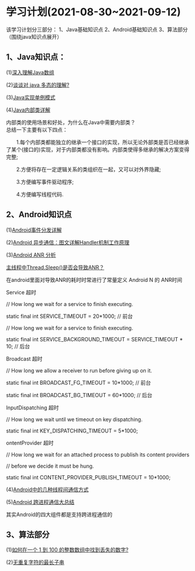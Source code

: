 # 学习计划(2021-08-30~2021-09-12)
该学习计划分三部分：
1、Java基础知识点
2、Android基础知识点
3、算法部分（围绕java知识点展开）

## 1、Java知识点：
(1)[深入理解Java数组](https://dunwu.github.io/javacore/basics/java-array.html#_1-%E7%AE%80%E4%BB%8B)

(2)[谈谈对 java 多态的理解?](https://blog.csdn.net/zhangqiluGrubby/article/details/109487009)

(3)[Java实现单例模式](https://blog.csdn.net/u011595939/article/details/79972371)

(4)[Java内部类详解](https://www.cnblogs.com/dolphin0520/p/3811445.html)

   内部类的使用场景和好处，为什么在Java中需要内部类？  
   总结一下主要有以下四点：

　　1.每个内部类都能独立的继承一个接口的实现，所以无论外部类是否已经继承了某个(接口的)实现，对于内部类都没有影响。内部类使得多继承的解决方案变得完整;

　　2.方便将存在一定逻辑关系的类组织在一起，又可以对外界隐藏;

　　3.方便编写事件驱动程序;

　　4.方便编写线程代码.

## 2、Android知识点
(1)[Android事件分发详解](https://www.jianshu.com/p/38015afcdb58)

(2)[Android 异步通信：图文详解Handler机制工作原理](https://blog.csdn.net/carson_ho/article/details/80175876)

(3)[Android ANR 分析](https://www.jianshu.com/p/108299cecd90)

[主线程中Thread.Sleep()是否会导致ANR？](https://blog.csdn.net/zhangqunshuai/article/details/82455503)

在android里面对导致ANR的耗时时常进行了常量定义
Android N 的 ANR时间

Service 超时

// How long we wait for a service to finish executing.

static final int SERVICE_TIMEOUT = 20*1000; // 前台

// How long we wait for a service to finish executing.

static final int SERVICE_BACKGROUND_TIMEOUT = SERVICE_TIMEOUT * 10; // 后台

Broadcast 超时

// How long we allow a receiver to run before giving up on it.

static final int BROADCAST_FG_TIMEOUT = 10*1000;  // 前台

static final int BROADCAST_BG_TIMEOUT = 60*1000;  // 后台

InputDispatching 超时

 // How long we wait until we timeout on key dispatching.

 static final int KEY_DISPATCHING_TIMEOUT = 5*1000;

ontentProvider 超时

// How long we wait for an attached process to publish its content providers

// before we decide it must be hung.

static final int CONTENT_PROVIDER_PUBLISH_TIMEOUT = 10*1000;


(4)[Android中的几种线程间通信方式](https://blog.csdn.net/small_and_smallworld/article/details/72791384)

(5)[Android 跨进程通信大总结](https://blog.csdn.net/zhaoyanjun6/article/details/111553746)

其实Android的四大组件都是支持跨进程通信的

## 3、算法部分
(1)[如何在一个 1 到 100 的整数数组中找到丢失的数字?](https://blog.csdn.net/feilang00/article/details/95312062)

(2)[无重复字符的最长子串](https://leetcode-cn.com/problems/longest-substring-without-repeating-characters/)



